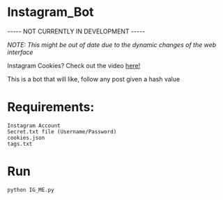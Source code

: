 # Instagram_Bot

----- NOT CURRENTLY IN DEVELOPMENT ----- <br />

*NOTE: This might be out of date due to the dynamic changes of the web interface*

Instagram Cookies? Check out the video [here!](https://www.youtube.com/watch?v=K5I3BGHG33Y)

This is a bot that will like, follow any post given a hash value <br />

# Requirements:
```
Instagram Account
Secret.txt file (Username/Password)
cookies.json
tags.txt
```

# Run
```
python IG_ME.py
```
